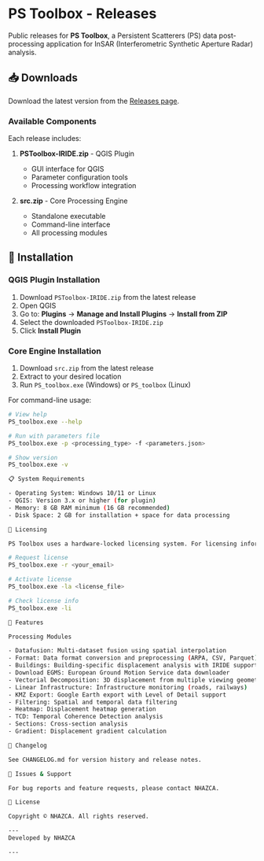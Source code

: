 # PS Toolbox - Releases

  Public releases for **PS Toolbox**, a Persistent Scatterers (PS) data post-processing application for InSAR
  (Interferometric Synthetic Aperture Radar) analysis.

  ## 📥 Downloads

  Download the latest version from the [Releases page](https://github.com/NHAZCA/ps_toolbox_releases/releases).

  ### Available Components

  Each release includes:

  1. **PSToolbox-IRIDE.zip** - QGIS Plugin
     - GUI interface for QGIS
     - Parameter configuration tools
     - Processing workflow integration

  2. **src.zip** - Core Processing Engine
     - Standalone executable
     - Command-line interface
     - All processing modules

  ## 🔧 Installation

  ### QGIS Plugin Installation

  1. Download `PSToolbox-IRIDE.zip` from the latest release
  2. Open QGIS
  3. Go to: **Plugins** → **Manage and Install Plugins** → **Install from ZIP**
  4. Select the downloaded `PSToolbox-IRIDE.zip`
  5. Click **Install Plugin**

  ### Core Engine Installation

  1. Download `src.zip` from the latest release
  2. Extract to your desired location
  3. Run `PS_toolbox.exe` (Windows) or `PS_toolbox` (Linux)

  For command-line usage:
  ```bash
  # View help
  PS_toolbox.exe --help

  # Run with parameters file
  PS_toolbox.exe -p <processing_type> -f <parameters.json>

  # Show version
  PS_toolbox.exe -v

  📋 System Requirements

  - Operating System: Windows 10/11 or Linux
  - QGIS: Version 3.x or higher (for plugin)
  - Memory: 8 GB RAM minimum (16 GB recommended)
  - Disk Space: 2 GB for installation + space for data processing

  🔑 Licensing

  PS Toolbox uses a hardware-locked licensing system. For licensing information:

  # Request license
  PS_toolbox.exe -r <your_email>

  # Activate license
  PS_toolbox.exe -la <license_file>

  # Check license info
  PS_toolbox.exe -li

  📖 Features

  Processing Modules

  - Datafusion: Multi-dataset fusion using spatial interpolation
  - Format: Data format conversion and preprocessing (ARPA, CSV, Parquet)
  - Buildings: Building-specific displacement analysis with IRIDE support
  - Download EGMS: European Ground Motion Service data downloader
  - Vectorial Decomposition: 3D displacement from multiple viewing geometries
  - Linear Infrastructure: Infrastructure monitoring (roads, railways)
  - KMZ Export: Google Earth export with Level of Detail support
  - Filtering: Spatial and temporal data filtering
  - Heatmap: Displacement heatmap generation
  - TCD: Temporal Coherence Detection analysis
  - Sections: Cross-section analysis
  - Gradient: Displacement gradient calculation

  📝 Changelog

  See CHANGELOG.md for version history and release notes.

  🐛 Issues & Support

  For bug reports and feature requests, please contact NHAZCA.

  📄 License

  Copyright © NHAZCA. All rights reserved.

  ---
  Developed by NHAZCA

  ---
```
